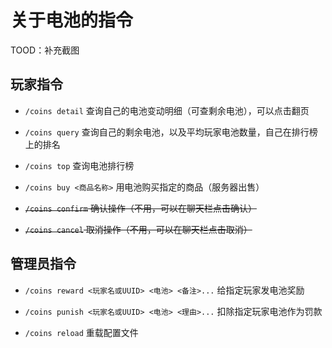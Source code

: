 
# 关于电池的指令

TOOD：补充截图

## 玩家指令

- `/coins detail` 查询自己的电池变动明细（可查剩余电池），可以点击翻页

- `/coins query` 查询自己的剩余电池，以及平均玩家电池数量，自己在排行榜上的排名

- `/coins top` 查询电池排行榜

- `/coins buy <商品名称>` 用电池购买指定的商品（服务器出售）

- ~~`/coins confirm` 确认操作（不用，可以在聊天栏点击确认）~~

- ~~`/coins cancel` 取消操作（不用，可以在聊天栏点击取消）~~

## 管理员指令

- `/coins reward <玩家名或UUID> <电池> <备注>...` 给指定玩家发电池奖励

- `/coins punish <玩家名或UUID> <电池> <理由>...` 扣除指定玩家电池作为罚款

- `/coins reload` 重载配置文件